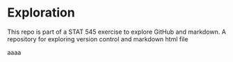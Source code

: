 # Exploration
This repo is part of a STAT 545 exercise to explore GitHub and markdown.
A repository for exploring version control and markdown
html file

aaaa
